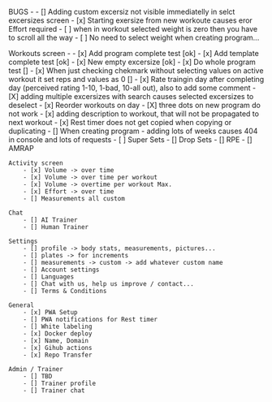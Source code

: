 BUGS -
     - [] Adding custom excersiz not visible immediatelly in selct excersizes screen
     - [x] Starting exersize from new workoute causes eror Effort required
     - [ ] when in workout selected weight is zero then you have to scroll                  all      the way
     - [ ] No need to select weight when creating program...

Workouts screen - 
    - [x] Add program complete test [ok]
    - [x] Add template complete test [ok]
    - [x] New empty excersize [ok]
    - [x] Do whole program test []
    - [x] When just checking chekmark without selecting values on active workout it set reps and values as 0 []
    - [x] Rate traingin day after completing day (perceived rating 1-10, 1-bad, 10-all out), also to add some comment
    - [X] adding multiple excersizes with search causes selected excersizes to deselect
    - [x] Reorder workouts on day
    - [X] three dots on new program do not work 
    - [x] adding description to workout, that will not be propagated to next workout
    - [x] Rest timer does not get copied when copying or duplicating
    - [] When creating program - adding lots of weeks causes 404 in console and lots of requests
    - [ ] Super Sets
    - [] Drop Sets
    - [] RPE
    - [] AMRAP

    Activity screen
        - [x] Volume -> over time
        - [x] Volume -> over time per workout
        - [x] Volume -> overtime per workout Max.
        - [x] Effort -> over time
        - [] Measurements all custom

    Chat
        - [] AI Trainer
        - [] Human Trainer

    Settings
        - [] profile -> body stats, measurements, pictures...
        - [] plates -> for increments
        - [] measurements -> custom -> add whatever custom name
        - [] Account settings
        - [] Languages
        - [] Chat with us, help us improve / contact...
        - [] Terms & Conditions

    General
        - [x] PWA Setup 
        - [] PWA notifications for Rest timer
        - [] White labeling
        - [x] Docker deploy
        - [x] Name, Domain
        - [x] Gihub actions
        - [x] Repo Transfer

    Admin / Trainer
        - [] TBD
        - [] Trainer profile
        - [] Trainer chat